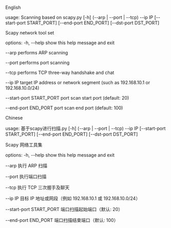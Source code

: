 English

usage: Scanning based on scapy.py [-h] (--arp | --port | --tcp) --ip IP [--start-port START_PORT] [--end-port END_PORT] [--dst-port DST_PORT]

Scapy network tool set

options: 
  -h, --help           show this help message and exit

  --arp                performs ARP scanning

  --port               performs port scanning

  --tcp                performs TCP three-way handshake and chat

  --ip                 IP target IP address or network segment (such as 192.168.10.1 or 192.168.10.0/24)

  --start-port         START_PORT port scan start port (default: 20)

  --end-port           END_PORT port scan end port (default: 100)


Chinese

usage: 基于scapy进行扫描.py [-h] (--arp | --port | --tcp) --ip IP [--start-port START_PORT] [--end-port END_PORT] [--dst-port DST_PORT]

Scapy 网络工具集

options:
  -h, --help            show this help message and exit
  
  --arp                 执行 ARP 扫描
  
  --port                执行端口扫描
  
  --tcp                 执行 TCP 三次握手及聊天
  
  --ip IP               目标 IP 地址或网段（例如 192.168.10.1 或 192.168.10.0/24）
  
  --start-port          START_PORT 端口扫描起始端口（默认: 20）
  
  --end-port            END_PORT 端口扫描结束端口（默认: 100）
